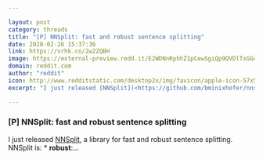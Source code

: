 ```yaml
---

layout: post
category: threads
title: "[P] NNSplit: fast and robust sentence splitting"
date: 2020-02-26 15:37:36
link: https://vrhk.co/2w2ZQBH
image: https://external-preview.redd.it/E2WDNnRphhZ1pCewSgiQp9QVDlTxGGnR_EnpyRaxp2Y.jpg?width=400&height=209.42408377&auto=webp&crop=400:209.42408377,smart&s=4f881fbf5cbc7101c6dee5ac9e3aeb902cc89950
domain: reddit.com
author: "reddit"
icon: http://www.redditstatic.com/desktop2x/img/favicon/apple-icon-57x57.png
excerpt: "I just released [NNSplit](<https://github.com/bminixhofer/nnsplit>), a library for fast and robust sentence splitting. NNSplit is: * **robust**:..."

---
```


### [P] NNSplit: fast and robust sentence splitting

I just released [NNSplit](<https://github.com/bminixhofer/nnsplit>), a library for fast and robust sentence splitting. NNSplit is: * **robust**:...